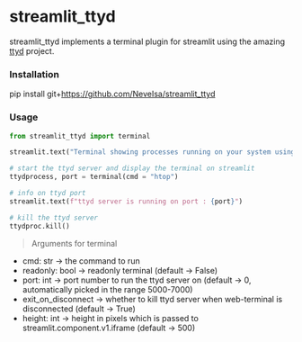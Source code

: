 # streamlit_ttyd

streamlit_ttyd implements a terminal plugin for streamlit using the amazing [ttyd](https://github.com/tsl0922/ttyd) project.

### Installation

pip install git+https://github.com/NeveIsa/streamlit_ttyd



### Usage

```python
from streamlit_ttyd import terminal

streamlit.text("Terminal showing processes running on your system using the htop command")

# start the ttyd server and display the terminal on streamlit
ttydprocess, port = terminal(cmd = "htop")

# info on ttyd port
streamlit.text(f"ttyd server is running on port : {port}")

# kill the ttyd server
ttydproc.kill()
```

> Arguments for terminal

- cmd: str -> the command to run 
- readonly: bool -> readonly terminal (default -> False)
- port: int -> port number to run the ttyd server on (default -> 0, automatically picked in the range 5000-7000)
- exit_on_disconnect -> whether to kill ttyd server when web-terminal is disconnected (default -> True)
- height: int -> height in pixels which is passed to streamlit.component.v1.iframe (default -> 500)